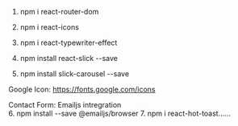 
1. npm i react-router-dom
2. npm i react-icons
3. npm i react-typewriter-effect

4. npm install react-slick --save
5. npm install slick-carousel --save

Google Icon: https://fonts.google.com/icons

Contact Form: Emailjs intregration  
6. npm install --save @emailjs/browser 
7. npm i react-hot-toast......





